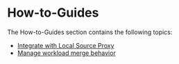 # How-to-Guides

The How-to-Guides section contains the following topics:

- [Integrate with Local Source Proxy](integrate-lsp.hbs.md)
- [Manage workload merge behavior](workload-merge-behavior.hbs.md)
